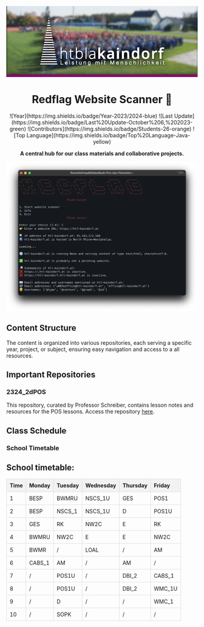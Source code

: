 ![Logo](https://github.com/DHIF22/.github/blob/main/kaindorf-banner.png)
<h1 align="center">Redflag Website Scanner 🚩</h1>
  
<p align="center">
  ![Year](https://img.shields.io/badge/Year-2023/2024-blue)
  ![Last Update](https://img.shields.io/badge/Last%20Update-October%206,%202023-green)
  ![Contributors](https://img.shields.io/badge/Students-26-orange)
  ![Top Language](https://img.shields.io/badge/Top%20Language-Java-yellow)
</p>

<p align="center"><b>A central hub for our class materials and collaborative projects.</b></p>

![Redflag](https://github.com/ffreydl/Redflag-scanner/blob/main/assets/img/preview.png?raw=true)

## Content Structure

The content is organized into various repositories, each serving a specific year, project, or subject, ensuring easy navigation and access to a all resources.


## Important Repositories

### 2324_2dPOS
This repository, curated by Professor Schreiber, contains lesson notes and resources for the POS lessons. Access the repository [here](https://github.com/2DHIF22/2324_2dPOS).

## Class Schedule

### School Timetable

<style>
    table {
        border-collapse: collapse;
        width: 100%;
    }

    th, td {
        border: 1px solid #dddddd;
        padding: 8px;
        text-align: left;
    }

    th {
        background-color: #f2f2f2;
    }
</style>

<h2>School timetable:</h2>
        <table>
            <tr>
                <th><b>Time</b></th>
                <th><b>Monday</b></th>
                <th><b>Tuesday</b></th>
                <th><b>Wednesday</b></th>
                <th><b>Thursday</b></th>
                <th><b>Friday</b></th>
            </tr>
            <tr>
                <td>1</td>
                <td>BESP</td>
                <td>BWMRU</td>
                <td>NSCS_1U</td>
                <td>GES</td>
                <td>POS1</td>
            </tr>
            <tr>
                <td>2</td>
                <td>BESP</td>
                <td>NSCS_1</td>
                <td>NSCS_1U</td>
                <td>D</td>
                <td>POS1U</td>
            </tr>
            <tr>
                <td>3</td>
                <td>GES</td>
                <td>RK</td>
                <td>NW2C</td>
                <td>E</td>
                <td>RK</td>
            </tr>
            <tr>
                <td>4</td>
                <td>BWMRU</td>
                <td>NW2C</td>
                <td>E</td>
                <td>E</td>
                <td>NW2C</td>
            </tr>
            <tr>
                <td>5</td>
                <td>BWMR</td>
                <td>/</td>
                <td>LOAL</td>
                <td>/</td>
                <td>AM</td>
            </tr>
            <tr>
                <td>6</td>
                <td>CABS_1</td>
                <td>AM</td>
                <td>/</td>
                <td>AM</td>
                <td>/</td>
            </tr>
            <tr>
                <td>7</td>
                <td>/</td>
                <td>POS1U</td>
                <td>/</td>
                <td>DBI_2</td>
                <td>CABS_1</td>
            </tr>
            <tr>
                <td>8</td>
                <td>/</td>
                <td>POS1U</td>
                <td>/</td>
                <td>DBI_2</td>
                <td>WMC_1U</td>
            </tr>
            <tr>
                <td>9</td>
                <td>/</td>
                <td>D</td>
                <td>/</td>
                <td>/</td>
                <td>WMC_1</td>
            </tr>
            <tr>
                <td>10</td>
                <td>/</td>
                <td>SOPK</td>
                <td>/</td>
                <td>/</td>
                <td>/</td>
            </tr>
        </table>
